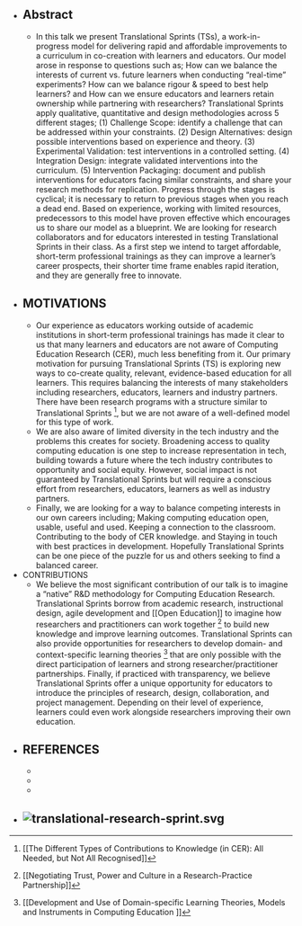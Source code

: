 - ## Abstract
	- In this talk we present Translational Sprints (TSs), a work-in-progress model for delivering rapid and affordable improvements to a curriculum in co-creation with learners and educators. Our model arose in response to questions such as; How can we balance the interests of current vs. future learners when conducting “real-time” experiments? How can we balance rigour & speed to best help learners? and How can we ensure educators and learners retain ownership while partnering with researchers? Translational Sprints apply qualitative, quantitative and design methodologies across 5 different stages; (1) Challenge Scope: identify a challenge that can be addressed within your constraints. (2) Design Alternatives: design possible interventions based on experience and theory. (3) Experimental Validation: test interventions in a controlled setting. (4) Integration Design: integrate validated interventions into the curriculum. (5) Intervention Packaging: document and publish interventions for educators facing similar constraints, and share your research methods for replication. Progress through the stages is cyclical; it is necessary to return to previous stages when you reach a dead end. Based on experience, working with limited resources, predecessors to this model have proven effective which encourages us to share our model as a blueprint. We are looking for research collaborators and for educators interested in testing Translational Sprints in their class. As a first step we intend to target affordable, short-term professional trainings as they can improve a learner’s career prospects, their shorter time frame enables rapid iteration, and they are generally free to innovate.
- ## MOTIVATIONS
	- Our experience as educators working outside of academic institutions in short-term professional trainings has made it clear to us that many learners and educators are not aware of Computing Education Research (CER), much less benefiting from it. Our primary motivation for pursuing Translational Sprints (TS) is exploring new ways to co-create quality, relevant, evidence-based education for all learners. This requires balancing the interests of many stakeholders including researchers, educators, learners and industry partners. There have been research programs with a structure similar to Translational Sprints [^1], but we are not aware of a well-defined model for this type of work.
	- We are also aware of limited diversity in the tech industry and the problems this creates for society. Broadening access to quality computing education is one step to increase representation in tech, building towards a future where the tech industry contributes to opportunity and social equity. However, social impact is not guaranteed by Translational Sprints but will require a conscious effort from researchers, educators, learners as well as industry partners.
	- Finally, we are looking for a way to balance competing interests in our own careers including; Making computing education open, usable, useful and used. Keeping a connection to the classroom. Contributing to the body of CER knowledge. and Staying in touch with best practices in development. Hopefully Translational Sprints can be one piece of the puzzle for us and others seeking to find a balanced career.
- CONTRIBUTIONS
	- We believe the most significant contribution of our talk is to imagine a “native” R&D methodology for Computing Education Research. Translational Sprints borrow from academic research, instructional design, agile development and [[Open Education]] to imagine how researchers and practitioners can work together [^2] to build new knowledge and improve learning outcomes. Translational Sprints can also provide opportunities for researchers to develop domain- and context-specific learning theories [^3] that are only possible with the direct participation of learners and strong researcher/practitioner partnerships. Finally, if practiced with transparency, we believe Translational Sprints offer a unique opportunity for educators to introduce the principles of research, design, collaboration, and project management. Depending on their level of experience, learners could even work alongside researchers improving their own education.
- REFERENCES
	-
	- [^1]: [[The Different Types of Contributions to Knowledge (in CER): All Needed, but Not All Recognised]]
	- [^2]: [[Negotiating Trust, Power and Culture in a Research-Practice Partnership]]
	- [^3]: [[Development and Use of Domain-specific Learning Theories, Models and Instruments in Computing Education ]]
- ![translational-research-sprint.svg](../assets/translational-research-sprint_1677098402267_0.svg)
	-